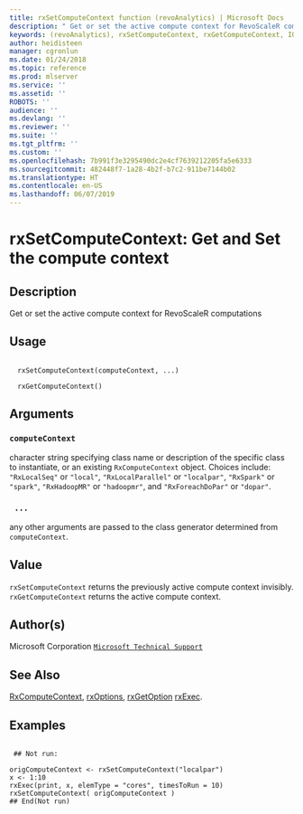 ```yaml
---
title: rxSetComputeContext function (revoAnalytics) | Microsoft Docs
description: " Get or set the active compute context for RevoScaleR computations "
keywords: (revoAnalytics), rxSetComputeContext, rxGetComputeContext, IO
author: heidisteen
manager: cgronlun
ms.date: 01/24/2018
ms.topic: reference
ms.prod: mlserver
ms.service: ''
ms.assetid: ''
ROBOTS: ''
audience: ''
ms.devlang: ''
ms.reviewer: ''
ms.suite: ''
ms.tgt_pltfrm: ''
ms.custom: ''
ms.openlocfilehash: 7b991f3e3295490dc2e4cf7639212205fa5e6333
ms.sourcegitcommit: 482448f7-1a28-4b2f-b7c2-911be7144b02
ms.translationtype: HT
ms.contentlocale: en-US
ms.lasthandoff: 06/07/2019
---
```

 # <a name="rxsetcomputecontext-get-and-set-the-compute-context"></a>rxSetComputeContext: Get and Set the compute context 
 ## <a name="description"></a>Description

Get or set the active compute context for RevoScaleR computations


 ## <a name="usage"></a>Usage

```   

  rxSetComputeContext(computeContext, ...) 

  rxGetComputeContext() 

```

 ## <a name="arguments"></a>Arguments



 ### `computeContext`
 character string specifying class name or description of the specific  class to instantiate, or an existing `RxComputeContext` object.  Choices include: `"RxLocalSeq"` or `"local"`, `"RxLocalParallel"` or `"localpar"`,  `"RxSpark"` or `"spark"`,  `"RxHadoopMR"` or `"hadoopmr"`,    and `"RxForeachDoPar"` or `"dopar"`. 



 ### ` ...`
 any other arguments are passed to the class generator determined from `computeContext`. 




 ## <a name="value"></a>Value

`rxSetComputeContext` returns the previously active compute context invisibly.
`rxGetComputeContext` returns the active compute context.



 ## <a name="authors"></a>Author(s)
 Microsoft Corporation [`Microsoft Technical Support`](https://go.microsoft.com/fwlink/?LinkID=698556&clcid=0x409)


 ## <a name="see-also"></a>See Also

[RxComputeContext](RxComputeContext.md), [rxOptions](rxOptions.md), [rxGetOption](rxOptions.md)
[rxExec](rxExec.md).

 ## <a name="examples"></a>Examples

 ```

  ## Not run:

origComputeContext <- rxSetComputeContext("localpar")
x <- 1:10
rxExec(print, x, elemType = "cores", timesToRun = 10)
rxSetComputeContext( origComputeContext )
 ## End(Not run) 
```



